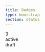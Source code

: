 ```yaml
---
title: Badges
type: bootstrap
section: status
---
```


<div class="badge badge-danger badge-digit">3</div>
<div class="badge badge-success">active</div>
<div class="badge">draft</div>
